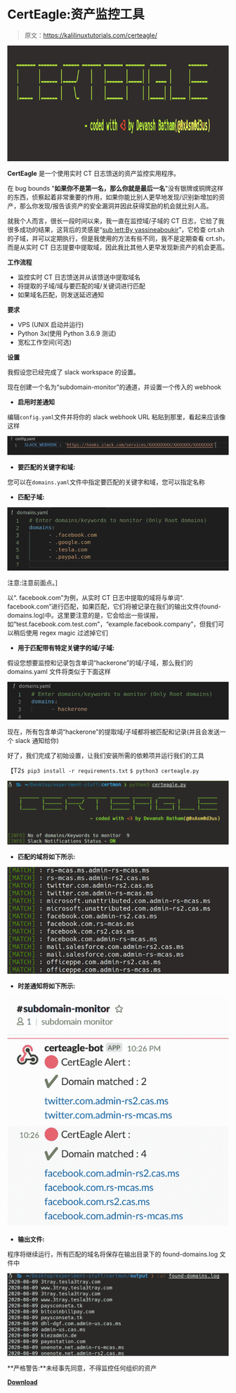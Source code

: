 # CertEagle:资产监控工具

> 原文：<https://kalilinuxtutorials.com/certeagle/>

[![CertEagle : Asset Monitoring Utility](img/c3976acf1da781f1e9c9889b4146eacb.png "CertEagle : Asset Monitoring Utility")](https://1.bp.blogspot.com/-Ca780UTPj0w/YEoUrAyC1PI/AAAAAAAAIfo/11HfThcZndYADfrdiWxBCndGjRqN4ZURACLcBGAsYHQ/s728/CertEagle%25281%2529.png)

**CertEagle** 是一个使用实时 CT 日志馈送的资产监控实用程序。

在 bug bounds "**如果你不是第一名，那么你就是最后一名**"没有银牌或铜牌这样的东西，侦察起着非常重要的作用，如果你能比别人更早地发现/识别新增加的资产，那么你发现/报告该资产的安全漏洞并因此获得奖励的机会就比别人高。

就我个人而言，很长一段时间以来，我一直在监控域/子域的 CT 日志，它给了我很多成功的结果，这背后的灵感是“[sub lett:By yassineaboukir](https://github.com/yassineaboukir/sublert/)”，它检查 crt.sh 的子域，并可以定期执行，但是我使用的方法有些不同，我不是定期查看 crt.sh，而是从实时 CT 日志提要中提取域，因此我比其他人更早发现新资产的机会更高。

**工作流程**

*   监控实时 CT 日志馈送并从该馈送中提取域名
*   将提取的子域/域与要匹配的域/关键词进行匹配
*   如果域名匹配，则发送延迟通知

**要求**

*   VPS (UNIX 启动并运行)
*   Python 3x(使用 Python 3.6.9 测试)
*   宽松工作空间(可选)

**设置**

我假设您已经完成了 slack workspace 的设置。

现在创建一个名为“subdomain-monitor”的通道，并设置一个传入的 webhook

*   **启用时差通知**

编辑`config.yaml`文件并将你的 slack webhook URL 粘贴到那里，看起来应该像这样

![](img/09bc16273dd2d69cc0ae32f119885a2d.png)

*   **要匹配的关键字和域:**

您可以在`domains.yaml`文件中指定要匹配的关键字和域，您可以指定名称

*   **匹配子域:**

![](img/38d0ec486914bca396f9bd89a0eb66b4.png)

注意:注意前面点。]

以“. facebook.com”为例，从实时 CT 日志中提取的域将与单词“. facebook.com”进行匹配，如果匹配，它们将被记录在我们的输出文件(found-domains.log)中。这里要注意的是，它会给出一些误报，如“test.facebook.com.test.com”，“example.facebook.company”，但我们可以稍后使用 regex magic 过滤掉它们

*   **用于匹配带有特定关键字的域/子域:**

假设您想要监控和记录包含单词“hackerone”的域/子域，那么我们的 domains.yaml 文件将类似于下面这样

![](img/b3bf8a3720eff6c2f1233cdcacc20b6a.png)

现在，所有包含单词“hackerone”的提取域/子域都将被匹配和记录(并且会发送一个 slack 通知给你)

好了，我们完成了初始设置，让我们安装所需的依赖项并运行我们的工具

【T2`$ pip3 install -r requirements.txt`
`$ python3 certeagle.py`

![](img/b708fb096e2be976a54c978b86d4c0f9.png)

*   **匹配的域将如下所示:**

![](img/5d9813bf29485b3bfcfd8a9e7d122729.png)

*   **时差通知将如下所示:**

![](img/fd0b6bc369686549298ab8146bafdf5a.png)

*   **输出文件:**

程序将继续运行，所有匹配的域名将保存在输出目录下的 found-domains.log 文件中

![](img/dc7c46ae461a341a01fc3c84ca008168.png)

**严格警告:**未经事先同意，不得监控任何组织的资产

[**Download**](https://github.com/devanshbatham/CertEagle)